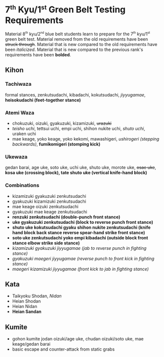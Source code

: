 <!-- markdownlint-disable no-inline-html -->
# 7<sup><small>th</small></sup> Kyu/1<sup><small>st</small></sup> Green Belt Testing Requirements

Material 8<sup><small>th</small></sup> kyu/2<sup><small>nd</small></sup> blue belt students learn to prepare for
the 7<sup><small>th</small></sup> kyu/1<sup><small>st</small></sup> green belt test.
Material removed from the old requirements have been ~~struck through~~.
Material that is new compared to the old requirements have been *italicized*.
Material that is new compared to the previous rank's requirements have been **bolded**.

## Kihon

### Tachiwaza

formal stances, zenkutsudachi, kibadachi, kokutsudachi, *jiyyugamae*, **heisokudachi (feet-together stance)**

### Atemi Waza

* chokuzuki, oizuki, gyakuzuki, kizamizuki, ~~urazuki~~
* *teisho uchi*, tettsui uchi, empi uchi, shihon nukite uchi, *shuto uchi*, uraken uchi
* mae keage, yoko keage, yoko kekomi, mawashigeri, *ushirogeri (stepping backwards)*, **fumikomigeri (stomping kick)**

### Ukewaza

gedan barai, age uke, soto uke, uchi uke, shuto uke, morote uke, ~~osae uke~~, **kosa uke (crossing block), tate shuto uke (vertical knife-hand block)**

### Combinations

* kizamizuki gyakuzuki zenkutsudachi
* gyakuzuki kizamizuki zenkutsudachi
* mae keage oizuki zenkutsudachi
* gyakuzuki mae keage zenkutsudachi
* **renzuki zenkutsudachi (double-punch front stance)**
* **uke gyakuzuki zenkutsudachi (block to reverse punch front stance)**
* **shuto uke kokutsudachi gyaku shihon nukite zenkutsudachi (knife hand block back stance reverse spear-hand strike front stance)**
* **soto uke zenkutsudachi yoko empi kibadachi (outside block front stance elbow strike side stance)**
* *kizamizuki gyakuzuki jiyyugamae (jab to reverse punch in fighting stance)*
* *gyakuzuki maegeri jiyyugamae (reverse punch to front kick in fighting stance)*
* *maegeri kizamizuki jiyyugamae (front kick to jab in fighting stance)*

## Kata

* Taikyoku Shodan, *Nidan*
* Heian Shodan
* Heian Nidan
* **Heian Sandan**

## Kumite

* gohon kumite jodan oizuki/age uke, chudan oizuki/soto uke, mae keage/gedan barai
* basic escape and counter-attack from static grabs
